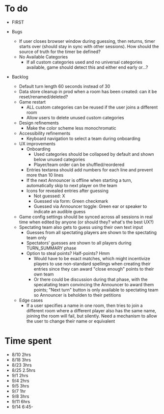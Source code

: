 # To do

- FIRST

- Bugs
    - If user closes browser window during guessing, then returns, timer starts over (should stay in sync with other sessions). How should the source of truth for the timer be defined?
    - No Available Categories
        - If all custom categories used and no universal categories available, game should detect this and either end early or...?

- Backlog
    - Default turn length 60 seconds instead of 30
    - Data store cleanup in prod when a room has been created: can it be reset/renamed/deleted?
    - Game restart
        - ALL custom categories can be reused if the user joins a different room
        - Allow users to delete unused custom categories
    - Design refinements
        - Make the color scheme less monochromatic
    - Accessibility refinements
        - Keyboard navigation to select a team during onboarding
    - UX improvements
        - Onboarding
            - Used categories should be collapsed by default and shown below unused categories
            - Player/team order can be shuffled/reordered
        - Entries textarea should add numbers for each line and prevent more than 10 lines
        - If the next Announcer is offline when starting a turn, automatically skip to next player on the team
        - Icons for revealed entries after guessing
            - Not guessed: X
            - Guessed via form: Green checkmark
            - Guessed via Announcer toggle: Green ear or speaker to indicate an audible guess
    - Game config settings should be synced across all sessions in real time when edited by anyone (or should they? what's the best UX?)
    - Spectating team also gets to guess using their own text input
        - Guesses from all spectating players are shown to the spectating team only
        - Spectators' guesses are shown to all players during TURN_SUMMARY phase
        - Option to steal points? Half-points? Hmm
            - Would have to be exact matches, which might incentivize players to use non-standard spellings when creating their entries since they can award "close enough" points to their own team
            - Or there could be discussion during that phase, with the specatating team convincing the Announcer to award them points; "Next turn" button is only available to spectating team so Announcer is beholden to their petitions
    - Edge cases
        - If a user specifies a name in one room, then tries to join a different room where a different player also has the same name, joining the room will fail, but silently. Need a mechanism to allow the user to change their name or equivalent

# Time spent
- 8/10 2hrs
- 8/18 3hrs
- 8/23 3hrs
- 8/25 2.5hrs
- 9/1 2hrs
- 9/4 2hrs
- 9/5 3hrs
- 9/7 1hr
- 9/8 3hrs
- 9/11 6hrs
- 9/14 6:45-